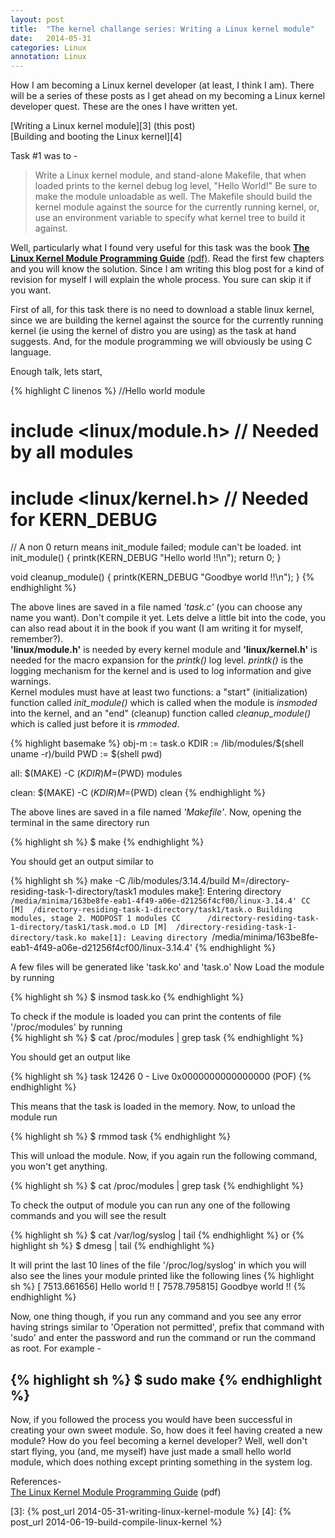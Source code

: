 ```yaml
---
layout: post
title:  "The kernel challange series: Writing a Linux kernel module"
date:   2014-05-31
categories: Linux
annotation: Linux
---
```


How I am becoming a Linux kernel developer (at least, I think I am). There will be a series of these posts as I get ahead on my becoming a Linux kernel developer quest. These are the ones I have written yet.

[Writing a Linux kernel module][3] (this post)  
[Building and booting the Linux kernel][4]  

Task #1 was to -

>Write a Linux kernel module, and stand-alone Makefile, that when loaded prints to the kernel debug log level, "Hello World!"  Be sure to make the module unloadable as well. The Makefile should build the kernel module against the source for the currently running kernel, or, use an environment variable to specify what kernel tree to build it against.

Well, particularly what I found very useful for this task was the book **[The Linux Kernel Module Programming Guide][1]** [(pdf)][2]. Read the first few chapters and you will know the solution. Since I am writing this blog post for a kind of revision for myself I will explain the whole process. You sure can skip it if you want.

First of all, for this task there is no need to download a stable linux kernel, since we are building the kernel against the source for the currently running kernel (ie using the kernel of distro you are using) as the task at hand suggests. And, for the module programming we will obviously be using C language.

Enough talk, lets start,

{% highlight C linenos %}
//Hello world module

# include <linux/module.h>      // Needed by all modules
# include <linux/kernel.h>       // Needed for KERN_DEBUG

// A non 0 return means init_module failed; module can't be loaded.
int
init_module()
{
        printk(KERN_DEBUG "Hello world !!\n");
        return 0;
}

void
cleanup_module()
{
        printk(KERN_DEBUG "Goodbye world !!\n");
}
{% endhighlight %}

The above lines are saved in a file named *'task.c'* (you can choose any name you want). Don't compile it yet. Lets delve a little bit into the code, you can also read about it in the book if you want (I am writing it for myself, remember?).  
**'linux/module.h'** is needed by every kernel module and **'linux/kernel.h'** is needed for the macro expansion for the *printk()* log level. *printk()* is the logging mechanism for the kernel and is used to log information and give warnings.  
Kernel modules must have at least two functions: a "start" (initialization) function called *init_module()* which is called when the module is _insmoded_ into the kernel, and an "end" (cleanup) function called *cleanup_module()* which is called just before it is _rmmoded_.



{% highlight basemake %}
obj-m := task.o
KDIR := /lib/modules/$(shell uname -r)/build
PWD := $(shell pwd)

all:
        $(MAKE) -C $(KDIR) M=$(PWD) modules
 
clean:
        $(MAKE) -C $(KDIR) M=$(PWD) clean
{% endhighlight %}

The above lines are saved in a file named *'Makefile'*. Now, opening the terminal in the same directory run 

{% highlight sh %}
$ make
{% endhighlight %}

You should get an output similar to

{% highlight sh %}
make -C /lib/modules/3.14.4/build M=/directory-residing-task-1-directory/task1 modules
make[1]: Entering directory `/media/minima/163be8fe-eab1-4f49-a06e-d21256f4cf00/linux-3.14.4'
  CC [M]  /directory-residing-task-1-directory/task1/task.o
  Building modules, stage 2.
  MODPOST 1 modules
  CC      /directory-residing-task-1-directory/task1/task.mod.o
  LD [M]  /directory-residing-task-1-directory/task.ko
make[1]: Leaving directory `/media/minima/163be8fe-eab1-4f49-a06e-d21256f4cf00/linux-3.14.4'
{% endhighlight %}

A few files will be generated like 'task.ko' and 'task.o'
Now Load the module by running  

{% highlight sh %}
$ insmod task.ko
{% endhighlight %}

To check if the module is loaded you can print the contents of file '/proc/modules' by running  
{% highlight sh %}
$ cat /proc/modules | grep task
{% endhighlight %}

You should get an output like  

{% highlight sh %}
 task 12426 0 - Live 0x0000000000000000 (POF)
{% endhighlight %}

This means that the task is loaded in the memory. Now, to unload the module run

{% highlight sh %}
$ rmmod task
{% endhighlight %}

This will unload the module. Now, if you again run the following command, you won't get anything.

{% highlight sh %}
$ cat /proc/modules | grep task
{% endhighlight %}

To check the output of module you can run any one of the following commands and you will see the result

{% highlight sh %}
$ cat /var/log/syslog | tail
{% endhighlight %}
or
{% highlight sh %}
$ dmesg | tail
{% endhighlight %}

It will print the last 10 lines of the file '/proc/log/syslog' in which you will also see the lines your module printed like the following lines
{% highlight sh %}
  [ 7513.661656] Hello world !!
  [ 7578.795815] Goodbye world !!
{% endhighlight %}

Now, one thing though, if you run any command and you see any error having strings similar to 'Operation not permitted', prefix that command with 'sudo' and enter the password  and run the command or run the command as root. For example -

{% highlight sh %}
$ sudo make
{% endhighlight %}
---------------------------------

Now, if you followed the process you would have been successful in creating your own sweet module. So, how does it feel having created a new module? How do you feel becoming a kernel developer?
Well, well don't start flying, you (and, me myself) have just made a small hello world module, which does nothing except printing something in the system log.

References-  
[The Linux Kernel Module Programming Guide][2] (pdf)

[1]: http://tldp.org/LDP/lkmpg/2.6/html/
[2]: http://www.tldp.org/LDP/lkmpg/2.6/lkmpg.pdf
[3]: {% post_url 2014-05-31-writing-linux-kernel-module %}
[4]: {% post_url 2014-06-19-build-compile-linux-kernel %}
